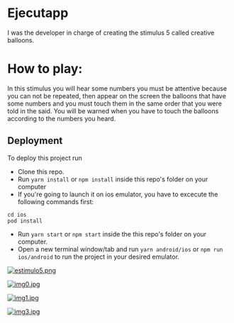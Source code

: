 # Ejecutapp

I was the developer in charge of creating the stimulus 5 called creative balloons.

# How to play:

<p>In this stimulus you will hear some numbers you must be attentive because you can not be repeated, then appear on the screen the balloons that have some numbers and you must touch them in the same order that you were told in the said. You will be warned when you have to touch the balloons according to the numbers you heard. </p>

## Deployment

To deploy this project run

- Clone this repo.
- Run `yarn install` or `npm install` inside this repo's folder on your computer
- If you're going to launch it on ios emulator, you have to excecute the following commands first:

```shell
cd ios
pod install
```

- Run `yarn start` or `npm start` inside the this repo's folder on your computer.
- Open a new terminal window/tab and run `yarn android/ios` or `npm run ios/android` to run the project in your desired emulator.


[![estimulo5.png](https://i.postimg.cc/YCWQPnWc/estimulo5.png)](https://postimg.cc/dhJ7k96n)

[![img0.jpg](https://i.postimg.cc/kXFw8tdT/img0.jpg)](https://postimg.cc/2Vy4Nyy)

[![img1.jpg](https://i.postimg.cc/SRb7Ym10/img1.jpg)](https://postimg.cc/Q9SWRZrS)

[![img3.jpg](https://i.postimg.cc/sDy4VDZ7/img3.jpg)](https://postimg.cc/t7Sxkbk4)
